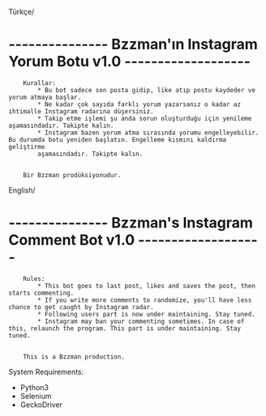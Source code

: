 Türkçe/
#                        --------------- Bzzman'ın Instagram Yorum Botu v1.0 -------------------

        Kurallar:
            * Bu bot sadece son posta gidip, like atıp postu kaydeder ve yorum atmaya başlar.
            * Ne kadar çok sayıda farklı yorum yazarsanız o kadar az ihtimalle Instagram radarına düşersiniz.
            * Takip etme işlemi şu anda sorun oluşturduğu için yenileme aşamasındadır. Takipte kalın.
            * Instagram bazen yorum atma sırasında yorumu engelleyebilir. Bu durumda botu yeniden başlatın. Engelleme kısmını kaldırma geliştirme
            aşamasındadır. Takipte kalın.

        
        Bir Bzzman prodüksiyonudur.

English/
#                       --------------- Bzzman's Instagram Comment Bot v1.0 -------------------                   

        Rules:
            * This bot goes to last post, likes and saves the post, then starts commenting.
            * If you write more comments to randomize, you'll have less chance to get caught by Instagram radar.
            * Following users part is now under maintaining. Stay tuned.
            * Instagram may ban your commenting sometimes. In case of this, relaunch the program. This part is under maintaining. Stay tuned.


        This is a Bzzman production.



System Requirements:
* Python3
* Selenium
* GeckoDriver
